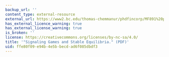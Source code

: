 ```yaml
---
backup_url: ''
content_type: external-resource
external_url: https://www2.bc.edu/thomas-chemmanur/phdfincorp/MF891%20papers/Cho%20Kreps%201987.pdf
has_external_licence_warning: true
has_external_license_warning: true
is_broken: ''
license: https://creativecommons.org/licenses/by-nc-sa/4.0/
title: '"Signaling Games and Stable Equilibria." (PDF)'
uid: ffe80f09-e94b-4e5b-becd-ad6f085dbdf3
---
```


